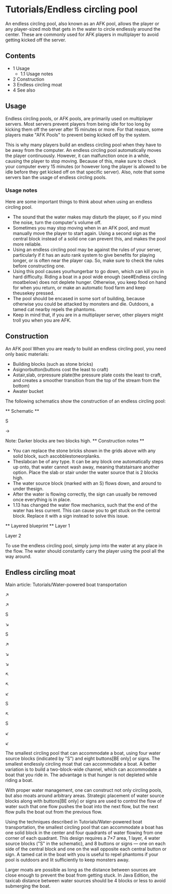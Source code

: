 # Tutorials/Endless circling pool
An endless circling pool, also known as an AFK pool, allows the player or any player-sized mob that gets in the water to circle endlessly around the center. These are commonly used for AFK players in multiplayer to avoid getting kicked off the server.

## Contents
- 1 Usage
	- 1.1 Usage notes
- 2 Construction
- 3 Endless circling moat
- 4 See also

## Usage
Endless circling pools, or AFK pools, are primarily used on multiplayer servers. Most servers prevent players from being idle for too long by kicking them off the server after 15 minutes or more. For that reason, some players make "AFK Pools" to prevent being kicked off by the system.

This is why many players build an endless circling pool when they have to be away from the computer. An endless circling pool automatically moves the player continuously. However, it can malfunction once in a while, causing the player to stop moving. Because of this, make sure to check your computer every 15 minutes (or however long the player is allowed to be idle before they get kicked off on that specific server). Also, note that some servers ban the usage of endless circling pools.

### Usage notes
Here are some important things to think about when using an endless circling pool.

- The sound that the water makes may disturb the player, so if you mind the noise, turn the computer's volume off.
- Sometimes you may stop moving when in an AFK pool, and must manually move the player to start again. Using a second sign as the central block instead of a solid one can prevent this, and makes the pool more reliable.
- Using an endless circling pool may be against the rules of your server, particularly if it has an auto rank system to give benefits for playing longer, or is often near the player cap. So, make sure to check the rules before constructing one.
- Using this pool causes yourhungerbar to go down, which can kill you in hard difficulty. Riding a boat in a pool wide enough (see#Endless circling moatbelow) does not deplete hunger. Otherwise, you keep food on hand for when you return, or make an automatic food farm and keep theusekey pressed.
- The pool should be encased in some sort of building, because otherwise you could be attacked by monsters and die. Outdoors, a tamed cat nearby repels the phantoms.
- Keep in mind that, if you are in a multiplayer server, other players might troll you when you are AFK.

## Construction
An AFK pool
When you are ready to build an endless circling pool, you need only basic materials:

- Building blocks (such as stone bricks)
- Asignorbutton(buttons cost the least to craft)
- Astair,slab, orpressure plate(the pressure plate costs the least to craft, and creates a smoother transition from the top of the stream from the bottom)
- Awater bucket

The following schematics show the construction of an endless circling pool:

** Schematic **
















S























→

















Note: Darker blocks are two blocks high.
** Construction notes **
- You can replace the stone bricks shown in the grids above with any solid block, such ascobblestoneorplanks.
- Theslabcan be of any type. It can be any block one automatically steps up onto, that water cannot wash away, meaning thatstairsare another option. Place the slab or stair under the water source that is 2 blocks high.
- The water source block (marked with an S) flows down, and around to under thesign.
- After the water is flowing correctly, the sign can usually be removed once everything is in place.
- 1.13 has changed the water flow mechanics, such that the end of the water has less current. This can cause you to get stuck on the central block. Replace it with a sign instead to solve this issue.


** Layered blueprint **
Layer 1



































Layer 2




































To use the endless circling pool, simply jump into the water at any place in the flow. The water should constantly carry the player using the pool all the way around.

## Endless circling moat
Main article: Tutorials/Water-powered boat transportation




















↗

↗



S

↘






S

↗



↘

↘





















↖

↖



↙

S






↖

S



↙

↙




















The smallest circling pool that can accommodate a boat, using four water source blocks (indicated by "S") and eight buttons‌[BE  only] or signs.
The smallest endlessly circling moat that can accommodate a boat.
A better variation is to build a two-block-wide channel, which can accommodate a boat that you ride in. The advantage is that hunger is not depleted while riding a boat.

With proper water management, one can construct not only circling pools, but also moats around arbitrary areas. Strategic placement of water source blocks along with buttons‌[BE  only] or signs are used to control the flow of water such that one flow pushes the boat into the next flow, but the next flow pulls the boat out from the previous flow.

Using the techniques described in Tutorials/Water-powered boat transportation, the smallest circling pool that can accommodate a boat has one solid block in the center and four quadrants of water flowing from one corner of each quadrant. This design requires a 7×7 area, 1 layer, 4 water source blocks ("S" in the schematic), and 8 buttons or signs — one on each side of the central block and one on the wall opposite each central button or sign. A tamed cat in the boat with you is useful to repel phantoms if your pool is outdoors and lit sufficiently to keep monsters away.

Larger moats are possible as long as the distance between sources are close enough to prevent the boat from getting stuck. In Java Edition, the taxicab distance between water sources should be 4 blocks or less to avoid submerging the boat.


